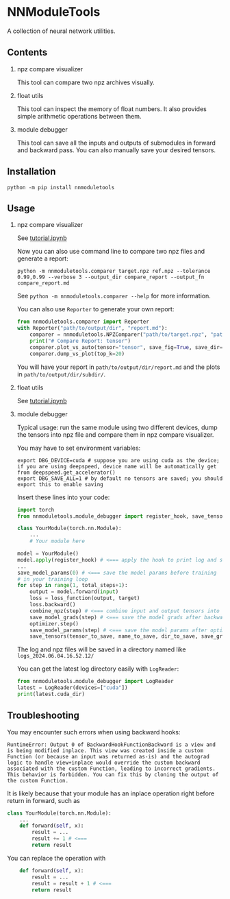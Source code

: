 # NNModuleTools

A collection of neural network utilities.

## Contents

1. npz compare visualizer

    This tool can compare two npz archives visually.

2. float utils

    This tool can inspect the memory of float numbers. It also provides simple arithmetic operations between them.

3. module debugger

    This tool can save all the inputs and outputs of submodules in forward and backward pass. 
    You can also manually save your desired tensors.

## Installation

```shell
python -m pip install nnmoduletools
```

## Usage

1. npz compare visualizer

    See [tutorial.ipynb](tutorial.ipynb)

    Now you can also use command line to compare two npz files and generate a report:

    ```shell
    python -m nnmoduletools.comparer target.npz ref.npz --tolerance 0.99,0.99 --verbose 3 --output_dir compare_report --output_fn compare_report.md
    ```

    See `python -m nnmoduletools.comparer --help` for more information.

    You can also use `Reporter` to generate your own report:

    ```Python
    from nnmoduletools.comparer import Reporter
    with Reporter("path/to/output/dir", "report.md"):
        comparer = nnmoduletools.NPZComparer("path/to/target.npz", "path/to/ref.npz")
        print("# Compare Report: tensor")
        comparer.plot_vs_auto(tensor="tensor", save_fig=True, save_dir="subdir")
        comparer.dump_vs_plot(top_k=20)
    ```

    You will have your report in `path/to/output/dir/report.md` and the plots in `path/to/output/dir/subdir/`.

2. float utils

    See [tutorial.ipynb](tutorial.ipynb)

3. module debugger

    Typical usage: run the same module using two different devices, dump the tensors into npz file and compare them in npz compare visualizer.

    You may have to set environment variables:
    ```shell
    export DBG_DEVICE=cuda # suppose you are using cuda as the device; if you are using deepspeed, device name will be automatically get from deepspeed.get_accelerator()
    export DBG_SAVE_ALL=1 # by default no tensors are saved; you should export this to enable saving
    ```

    Insert these lines into your code:
    ```Python
    import torch
    from nnmoduletools.module_debugger import register_hook, save_tensors, save_model_params, save_model_grads, combine_npz

    class YourModule(torch.nn.Module):
        ...
        # Your module here

    model = YourModule()
    model.apply(register_hook) # <=== apply the hook to print log and save input output tensors
    ...
    save_model_params(0) # <=== save the model params before training
    # in your training loop
    for step in range(1, total_steps+1):
        output = model.forward(input)
        loss = loss_function(output, target)
        loss.backward()
        combine_npz(step) # <=== combine input and output tensors into large npzs
        save_model_grads(step) # <=== save the model grads after backward pass
        optimizer.step()
        save_model_params(step) # <=== save the model params after optim update
        save_tensors(tensor_to_save, name_to_save, dir_to_save, save_grad_instead) # <=== save the tensor you want to given directory. You can save grad instead by passing save_grad_instead=True

    ```

    The log and npz files will be saved in a directory named like `logs_2024.06.04.16.52.12/`

    You can get the latest log directory easily with `LogReader`:
    ```Python
    from nnmoduletools.module_debugger import LogReader
    latest = LogReader(devices=["cuda"])
    print(latest.cuda_dir)
    ```

## Troubleshooting

You may encounter such errors when using backward hooks:
```shell
RuntimeError: Output 0 of BackwardHookFunctionBackward is a view and is being modified inplace. This view was created inside a custom Function (or because an input was returned as-is) and the autograd logic to handle view+inplace would override the custom backward associated with the custom Function, leading to incorrect gradients. This behavior is forbidden. You can fix this by cloning the output of the custom Function.
```

It is likely because that your module has an inplace operation right before return in forward, such as 

```Python
class YourModule(torch.nn.Module):
    ...
    def forward(self, x):
        result = ...
        result += 1 # <===
        return result
```

You can replace the operation with

```Python
    def forward(self, x):
        result = ...
        result = result + 1 # <===
        return result
```
    

    
